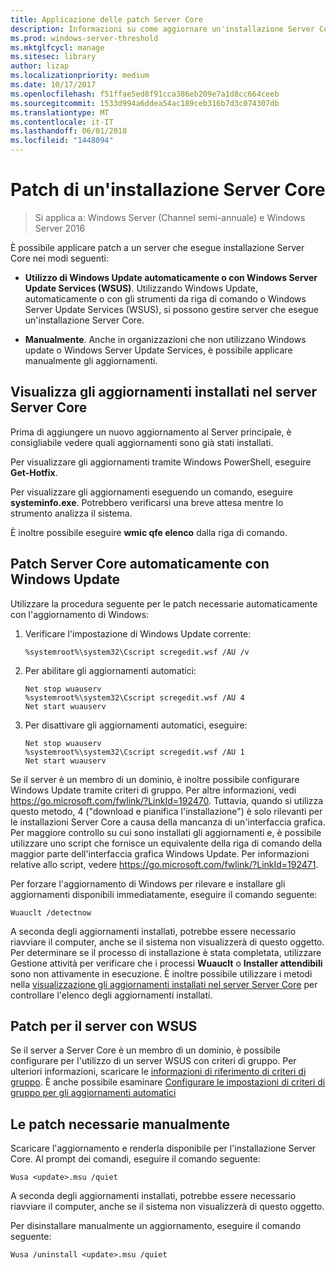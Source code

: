 ```yaml
---
title: Applicazione delle patch Server Core
description: Informazioni su come aggiornare un'installazione Server Core di Windows Server
ms.prod: windows-server-threshold
ms.mktglfcycl: manage
ms.sitesec: library
author: lizap
ms.localizationpriority: medium
ms.date: 10/17/2017
ms.openlocfilehash: f51ffae5ed8f91cca386eb209e7a1d8cc664ceeb
ms.sourcegitcommit: 1533d994a6ddea54ac189ceb316b7d3c074307db
ms.translationtype: MT
ms.contentlocale: it-IT
ms.lasthandoff: 06/01/2018
ms.locfileid: "1448094"
---
```

# <a name="patch-a-server-core-installation"></a>Patch di un'installazione Server Core

> Si applica a: Windows Server (Channel semi-annuale) e Windows Server 2016

È possibile applicare patch a un server che esegue installazione Server Core nei modi seguenti:

- **Utilizzo di Windows Update automaticamente o con Windows Server Update Services (WSUS)**. Utilizzando Windows Update, automaticamente o con gli strumenti da riga di comando o Windows Server Update Services (WSUS), si possono gestire server che esegue un'installazione Server Core.

- **Manualmente**. Anche in organizzazioni che non utilizzano Windows update o Windows Server Update Services, è possibile applicare manualmente gli aggiornamenti.

## <a name="view-the-updates-installed-on-your-server-core-server"></a>Visualizza gli aggiornamenti installati nel server Server Core
Prima di aggiungere un nuovo aggiornamento al Server principale, è consigliabile vedere quali aggiornamenti sono già stati installati.

Per visualizzare gli aggiornamenti tramite Windows PowerShell, eseguire **Get-Hotfix**.

Per visualizzare gli aggiornamenti eseguendo un comando, eseguire **systeminfo.exe**. Potrebbero verificarsi una breve attesa mentre lo strumento analizza il sistema.

È inoltre possibile eseguire **wmic qfe elenco** dalla riga di comando. 

## <a name="patch-server-core-automatically-with-windows-update"></a>Patch Server Core automaticamente con Windows Update

Utilizzare la procedura seguente per le patch necessarie automaticamente con l'aggiornamento di Windows:

1. Verificare l'impostazione di Windows Update corrente:
   ```
   %systemroot%\system32\Cscript scregedit.wsf /AU /v 
   ```

2. Per abilitare gli aggiornamenti automatici:

   ```
   Net stop wuauserv 
   %systemroot%\system32\Cscript scregedit.wsf /AU 4 
   Net start wuauserv
   ```  

3. Per disattivare gli aggiornamenti automatici, eseguire:

   ```
   Net stop wuauserv 
   %systemroot%\system32\Cscript scregedit.wsf /AU 1 
   Net start wuauserv 
   ```

Se il server è un membro di un dominio, è inoltre possibile configurare Windows Update tramite criteri di gruppo. Per altre informazioni, vedi https://go.microsoft.com/fwlink/?LinkId=192470. Tuttavia, quando si utilizza questo metodo, 4 ("download e pianifica l'installazione") è solo rilevanti per le installazioni Server Core a causa della mancanza di un'interfaccia grafica. Per maggiore controllo su cui sono installati gli aggiornamenti e, è possibile utilizzare uno script che fornisce un equivalente della riga di comando della maggior parte dell'interfaccia grafica Windows Update. Per informazioni relative allo script, vedere https://go.microsoft.com/fwlink/?LinkId=192471.

Per forzare l'aggiornamento di Windows per rilevare e installare gli aggiornamenti disponibili immediatamente, eseguire il comando seguente:

```
Wuauclt /detectnow 
```

A seconda degli aggiornamenti installati, potrebbe essere necessario riavviare il computer, anche se il sistema non visualizzerà di questo oggetto. Per determinare se il processo di installazione è stata completata, utilizzare Gestione attività per verificare che i processi **Wuauclt** o **Installer attendibili** sono non attivamente in esecuzione. È inoltre possibile utilizzare i metodi nella [visualizzazione gli aggiornamenti installati nel server Server Core](#view-the-updates-installed-on-your-Server-Core-server) per controllare l'elenco degli aggiornamenti installati.

## <a name="patch-the-server-with-wsus"></a>Patch per il server con WSUS 

Se il server a Server Core è un membro di un dominio, è possibile configurare per l'utilizzo di un server WSUS con criteri di gruppo. Per ulteriori informazioni, scaricare le [informazioni di riferimento di criteri di gruppo](https://www.microsoft.com/download/details.aspx?id=25250). È anche possibile esaminare [Configurare le impostazioni di criteri di gruppo per gli aggiornamenti automatici](../windows-server-update-services/deploy/4-configure-group-policy-settings-for-automatic-updates.md)

## <a name="patch-the-server-manually"></a>Le patch necessarie manualmente

Scaricare l'aggiornamento e renderla disponibile per l'installazione Server Core.
Al prompt dei comandi, eseguire il comando seguente:

```
Wusa <update>.msu /quiet 
```

A seconda degli aggiornamenti installati, potrebbe essere necessario riavviare il computer, anche se il sistema non visualizzerà di questo oggetto.

Per disinstallare manualmente un aggiornamento, eseguire il comando seguente:

```
Wusa /uninstall <update>.msu /quiet 
```

